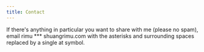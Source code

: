 ```yaml
---
title: Contact
---
```


If there's anything in particular you want to share with me (please no spam),
email rimu \*\*\* shuangrimu.com with the asterisks and surrounding spaces replaced
by a single at symbol.

